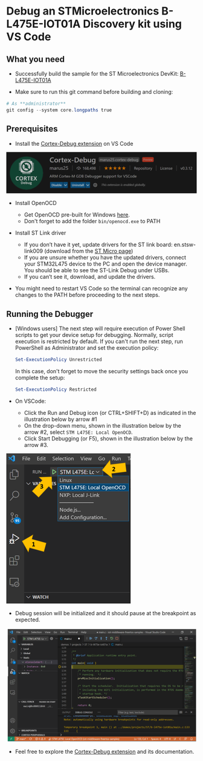 # Debug an STMicroelectronics B-L475E-IOT01A Discovery kit using VS Code

## What you need

* Successfully build the sample for the ST Microelectronics DevKit: [B-L475E-IOT01A](https://www.st.com/en/evaluation-tools/b-l475e-iot01a.html)

* Make sure to run this git command before building and cloning:

 ```powershell
 # As **administrator** 
 git config --system core.longpaths true
```

## Prerequisites

* Install the [Cortex-Debug extension](https://marketplace.visualstudio.com/items?itemName=marus25.cortex-debug) on VS Code

![VSCode Cortex Debug](media/cortex-debug.png)

* Install OpenOCD
    * Get OpenOCD pre-built for Windows [here](https://gnutoolchains.com/arm-eabi/openocd/).
    * Don't forget to add the folder `bin/openocd.exe` to PATH
    
* Install ST Link driver

    * If you don’t have it yet, update drivers for the ST link board: en.stsw-link009 (download from the [ST Micro page](https://www.st.com/en/development-tools/stsw-link009.html))
    * If you are unsure whether you have the updated drivers, connect your STM32L475 device to the PC and open the device manager. You should be able to see the ST-Link Debug under USBs.
    * If you can’t see it, download, and update the drivers.

* You might need to restart VS Code so the terminal can recognize any changes to the PATH before proceeding to the next steps.

## Running the Debugger

* [Windows users] The next step will require execution of Power Shell scripts to get your device setup for debugging. Normally, script execution is restricted by default. If you can't run the next step, run PowerShell as Administrator and set the execution policy:

    ```powershell
    Set-ExecutionPolicy Unrestricted
    ```

    In this case, don't forget to move the security settings back once you complete the setup:

    ```powershell
    Set-ExecutionPolicy Restricted
    ```

* On VSCode:
    * Click the Run and Debug icon (or CTRL+SHIFT+D) as indicated in the illustration below by arrow #1
    * On the drop-down menu, shown in the illustration below by the arrow #2, select `STM L475E: Local OpenOCD`.
    * Click Start Debugging (or F5), shown in the illustration below by the arrow #3.

![VSCode Cortex Debug](media/VSCode.png)

* Debug session will be initialized and it should pause at the breakpoint as expected.

![VSCode Cortex Debug](media/VSCode-Debug.png)

* Feel free to explore the [Cortex-Debug extension](https://marketplace.visualstudio.com/items?itemName=marus25.cortex-debug) and its documentation. 
